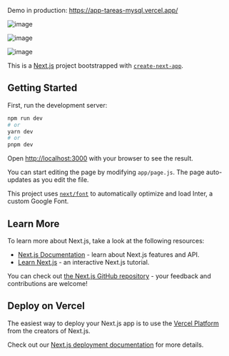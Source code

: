 Demo in production: https://app-tareas-mysql.vercel.app/

![image](https://github.com/JorgeC0d3/NextJS_tasks_mysql/assets/158076905/7e17024d-c894-437d-9a2e-1c7a4b021517)

![image](https://github.com/JorgeC0d3/NextJS_tasks_mysql/assets/158076905/7f7d0c17-cde1-403c-8640-94f85ccf3602)

![image](https://github.com/JorgeC0d3/NextJS_tasks_mysql/assets/158076905/946ba6bc-af9b-44d0-a928-545f4455ab97)


This is a [Next.js](https://nextjs.org/) project bootstrapped with [`create-next-app`](https://github.com/vercel/next.js/tree/canary/packages/create-next-app).

## Getting Started

First, run the development server:

```bash
npm run dev
# or
yarn dev
# or
pnpm dev
```

Open [http://localhost:3000](http://localhost:3000) with your browser to see the result.

You can start editing the page by modifying `app/page.js`. The page auto-updates as you edit the file.

This project uses [`next/font`](https://nextjs.org/docs/basic-features/font-optimization) to automatically optimize and load Inter, a custom Google Font.

## Learn More

To learn more about Next.js, take a look at the following resources:

- [Next.js Documentation](https://nextjs.org/docs) - learn about Next.js features and API.
- [Learn Next.js](https://nextjs.org/learn) - an interactive Next.js tutorial.

You can check out [the Next.js GitHub repository](https://github.com/vercel/next.js/) - your feedback and contributions are welcome!

## Deploy on Vercel

The easiest way to deploy your Next.js app is to use the [Vercel Platform](https://vercel.com/new?utm_medium=default-template&filter=next.js&utm_source=create-next-app&utm_campaign=create-next-app-readme) from the creators of Next.js.

Check out our [Next.js deployment documentation](https://nextjs.org/docs/deployment) for more details.

